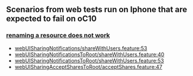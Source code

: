 ## Scenarios from web tests run on Iphone that are expected to fail on oC10

### [renaming a resource does not work](https://github.com/owncloud/ocis-reva/issues/14)
-   [webUISharingNotifications/shareWithUsers.feature:53](https://github.com/owncloud/web/blob/master/tests/acceptance/features/webUISharingNotifications/shareWithUsers.feature#L53)
-   [webUISharingNotificationsToRoot/shareWithUsers.feature:40](https://github.com/owncloud/web/blob/master/tests/acceptance/features/webUISharingNotificationsToRoot/shareWithUsers.feature:#L40)
-   [webUISharingNotificationsToRoot/shareWithUsers.feature:53](https://github.com/owncloud/web/blob/master/tests/acceptance/features/webUISharingNotificationsToRoot/shareWithUsers.feature:#L53)
-   [webUISharingAcceptSharesToRoot/acceptShares.feature:47](https://github.com/owncloud/web/blob/master/tests/acceptance/features/webUISharingAcceptSharesToRoot/acceptShares.feature:#L47)

